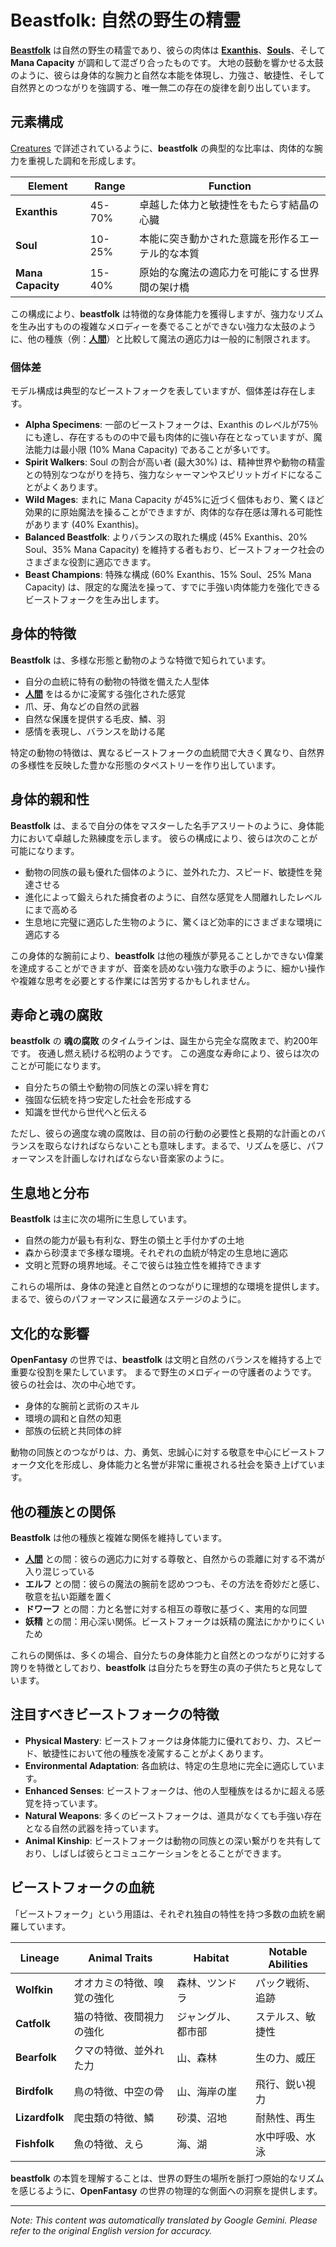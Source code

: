 # **Beastfolk**: 自然の野生の精霊

[**Beastfolk**](/codex/Creatures/Beastfolk.md) は自然の野生の精霊であり、彼らの肉体は [**Exanthis**](/codex/Basic/Exanthis.md)、[**Souls**](/codex/Basic/Soul.md)、そして **Mana Capacity** が調和して混ざり合ったものです。 大地の鼓動を響かせる太鼓のように、彼らは身体的な腕力と自然な本能を体現し、力強さ、敏捷性、そして自然界とのつながりを強調する、唯一無二の存在の旋律を創り出しています。

## 元素構成

[Creatures](/codex/Creatures/Creatures.md) で詳述されているように、**beastfolk** の典型的な比率は、肉体的な腕力を重視した調和を形成します。

| Element | Range | Function |
|---------|------------|----------|
| **Exanthis** | 45-70% | 卓越した体力と敏捷性をもたらす結晶の心臓 |
| **Soul** | 10-25% | 本能に突き動かされた意識を形作るエーテル的な本質 |
| **Mana Capacity** | 15-40% | 原始的な魔法の適応力を可能にする世界間の架け橋 |

この構成により、**beastfolk** は特徴的な身体能力を獲得しますが、強力なリズムを生み出すものの複雑なメロディーを奏でることができない強力な太鼓のように、他の種族（例：[**人間**](/codex/Creatures/Human.md)）と比較して魔法の適応力は一般的に制限されます。

### 個体差

モデル構成は典型的なビーストフォークを表していますが、個体差は存在します。

- **Alpha Specimens**: 一部のビーストフォークは、Exanthis のレベルが75％にも達し、存在するものの中で最も肉体的に強い存在となっていますが、魔法能力は最小限 (10% Mana Capacity) であることが多いです。
- **Spirit Walkers**: Soul の割合が高い者 (最大30%) は、精神世界や動物の精霊との特別なつながりを持ち、強力なシャーマンやスピリットガイドになることがよくあります。
- **Wild Mages**: まれに Mana Capacity が45%に近づく個体もおり、驚くほど効果的に原始魔法を操ることができますが、肉体的な存在感は薄れる可能性があります (40% Exanthis)。
- **Balanced Beastfolk**: よりバランスの取れた構成 (45% Exanthis、20% Soul、35% Mana Capacity) を維持する者もおり、ビーストフォーク社会のさまざまな役割に適応できます。
- **Beast Champions**: 特殊な構成 (60% Exanthis、15% Soul、25% Mana Capacity) は、限定的な魔法を操って、すでに手強い肉体能力を強化できるビーストフォークを生み出します。

## 身体的特徴

**Beastfolk** は、多様な形態と動物のような特徴で知られています。
- 自分の血統に特有の動物の特徴を備えた人型体
- [**人間**](/codex/Creatures/Human.md) をはるかに凌駕する強化された感覚
- 爪、牙、角などの自然の武器
- 自然な保護を提供する毛皮、鱗、羽
- 感情を表現し、バランスを助ける尾

特定の動物の特徴は、異なるビーストフォークの血統間で大きく異なり、自然界の多様性を反映した豊かな形態のタペストリーを作り出しています。

## 身体的親和性

**Beastfolk** は、まるで自分の体をマスターした名手アスリートのように、身体能力において卓越した熟練度を示します。 彼らの構成により、彼らは次のことが可能になります。
- 動物の同族の最も優れた個体のように、並外れた力、スピード、敏捷性を発達させる
- 進化によって鍛えられた捕食者のように、自然な感覚を人間離れしたレベルにまで高める
- 生息地に完璧に適応した生物のように、驚くほど効率的にさまざまな環境に適応する

この身体的な腕前により、**beastfolk** は他の種族が夢見ることしかできない偉業を達成することができますが、音楽を読めない強力な歌手のように、細かい操作や複雑な思考を必要とする作業には苦労するかもしれません。

## 寿命と魂の腐敗

**beastfolk** の **魂の腐敗** のタイムラインは、誕生から完全な腐敗まで、約200年です。 夜通し燃え続ける松明のようです。 この適度な寿命により、彼らは次のことが可能になります。
- 自分たちの領土や動物の同族との深い絆を育む
- 強固な伝統を持つ安定した社会を形成する
- 知識を世代から世代へと伝える

ただし、彼らの適度な魂の腐敗は、目の前の行動の必要性と長期的な計画とのバランスを取らなければならないことも意味します。まるで、リズムを感じ、パフォーマンスを計画しなければならない音楽家のように。

## 生息地と分布

**Beastfolk** は主に次の場所に生息しています。
- 自然の能力が最も有利な、野生の領土と手付かずの土地
- 森から砂漠まで多様な環境。それぞれの血統が特定の生息地に適応
- 文明と荒野の境界地域。そこで彼らは独立性を維持できます

これらの場所は、身体の発達と自然とのつながりに理想的な環境を提供します。まるで、彼らのパフォーマンスに最適なステージのように。

## 文化的な影響

**OpenFantasy** の世界では、**beastfolk** は文明と自然のバランスを維持する上で重要な役割を果たしています。 まるで野生のメロディーの守護者のようです。 彼らの社会は、次の中心地です。
- 身体的な腕前と武術のスキル
- 環境の調和と自然の知恵
- 部族の伝統と共同体の絆

動物の同族とのつながりは、力、勇気、忠誠心に対する敬意を中心にビーストフォーク文化を形成し、身体能力と名誉が非常に重視される社会を築き上げています。

## 他の種族との関係

**Beastfolk** は他の種族と複雑な関係を維持しています。
- [**人間**](/codex/Creatures/Human.md) との間：彼らの適応力に対する尊敬と、自然からの乖離に対する不満が入り混じっている
- **エルフ** との間：彼らの魔法の腕前を認めつつも、その方法を奇妙だと感じ、敬意を払い距離を置く
- **ドワーフ** との間：力と名誉に対する相互の尊敬に基づく、実用的な同盟
- **妖精** との間：用心深い関係。ビーストフォークは妖精の魔法にかかりにくいため

これらの関係は、多くの場合、自分たちの身体能力と自然とのつながりに対する誇りを特徴としており、**beastfolk** は自分たちを野生の真の子供たちと見なしています。

## 注目すべきビーストフォークの特徴

- **Physical Mastery**: ビーストフォークは身体能力に優れており、力、スピード、敏捷性において他の種族を凌駕することがよくあります。
- **Environmental Adaptation**: 各血統は、特定の生息地に完全に適応しています。
- **Enhanced Senses**: ビーストフォークは、他の人型種族をはるかに超える感覚を持っています。
- **Natural Weapons**: 多くのビーストフォークは、道具がなくても手強い存在となる自然の武器を持っています。
- **Animal Kinship**: ビーストフォークは動物の同族との深い繋がりを共有しており、しばしば彼らとコミュニケーションをとることができます。

## ビーストフォークの血統

「ビーストフォーク」という用語は、それぞれ独自の特性を持つ多数の血統を網羅しています。

| Lineage | Animal Traits | Habitat | Notable Abilities |
|---------|---------------|---------|-------------------|
| **Wolfkin** | オオカミの特徴、嗅覚の強化 | 森林、ツンドラ | パック戦術、追跡 |
| **Catfolk** | 猫の特徴、夜間視力の強化 | ジャングル、都市部 | ステルス、敏捷性 |
| **Bearfolk** | クマの特徴、並外れた力 | 山、森林 | 生の力、威圧 |
| **Birdfolk** | 鳥の特徴、中空の骨 | 山、海岸の崖 | 飛行、鋭い視力 |
| **Lizardfolk** | 爬虫類の特徴、鱗 | 砂漠、沼地 | 耐熱性、再生 |
| **Fishfolk** | 魚の特徴、えら | 海、湖 | 水中呼吸、水泳 |

**beastfolk** の本質を理解することは、世界の野生の場所を脈打つ原始的なリズムを感じるように、**OpenFantasy** の世界の物理的な側面への洞察を提供します。


---
_Note: This content was automatically translated by Google Gemini. Please refer to the original English version for accuracy._